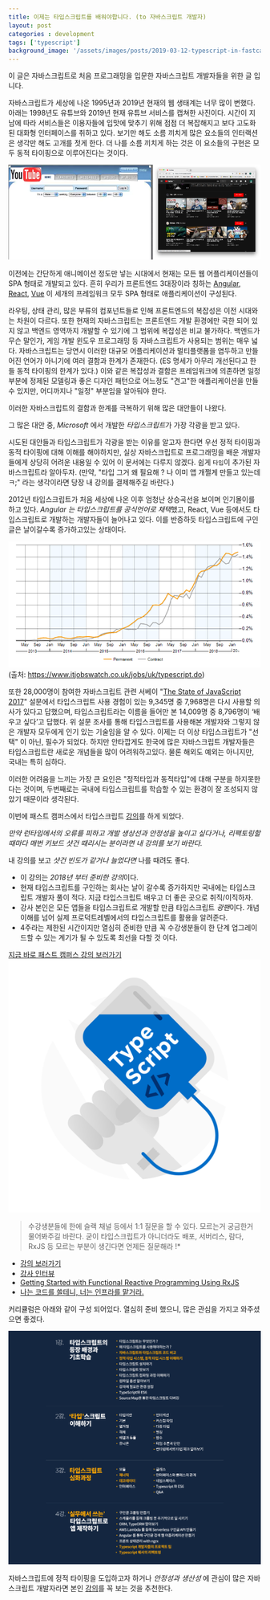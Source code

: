 ```yaml
---
title: 이제는 타입스크립트를 배워야합니다. (to 자바스크립트 개발자)
layout: post
categories : development
tags: ['typescript']
background_image: '/assets/images/posts/2019-03-12-typescript-in-fastcampus/ts-main.png'
---
```


이 글은 자바스크립트로 처음 프로그래밍을 입문한 자바스크립트 개발자들을 위한 글 입니다.

자바스크립트가 세상에 나온 1995년과 2019년 현재의 웹 생태계는 너무 많이 변했다.
아래는 1998년도 유튜브와 2019년 현재 유튜브 서비스를 캡쳐한 사진이다.
시간이 지남에 따라 서비스들은 이용자들에 입맛에 맞추기 위해 점점 더 복잡해지고 보다 고도화된 대화형 인터페이스를 취하고 있다.
보기만 해도 소름 끼치게 많은 요소들의 인터랙션은 생각만 해도 고개를 젓게 한다.
더 나를 소름 끼치게 하는 것은 이 요소들의 구현은 모두 동적 타이핑으로 이루어진다는 것이다.

![1998년 유튜브와 2019년 현재의 유튜브](/assets/images/posts/2019-03-12-typescript-in-fastcampus/u-tube.png)

이전에는 간단하게 애니메이션 정도만 넣는 시대에서 현재는 모든 웹 어플리케이션들이 SPA 형태로 개발되고 있다.
흔히 우리가 프론트엔드 3대장이라 칭하는 [Angular](https://angular.io/), [React](https://reactjs.org/), [Vue](https://vuejs.org) 이 세개의 프레임워크 모두 SPA 형태로 애플리케이션이 구성된다.

라우팅, 상태 관리, 많은 부류의 컴포넌트들로 인해 프론트엔드의 복잡성은 이전 시대와는 차원이 다르다.
또한 현재의 자바스크립트는 프론트엔드 개발 환경에만 국한 되어 있지 않고 백엔드 영역까지 개발할 수 있기에 그 범위에 복잡성은 비교 불가하다.
백엔드가 무슨 말인가, 게임 개발 윈도우 프로그래밍 등 자바스크립트가 사용되는 범위는 매우 넓다.
자바스크립트는 당연시 이러한 대규모 어플리케이션과 멀티플랫폼을 염두하고 만들어진 언어가 아니기에 여러 결함과 한계가 존재한다. (ES 명세가 아무리 개선된다고 한들 동적 타이핑의 한계가 있다.)
이와 같은 복잡성과 결함은 프레임워크에 의존하면 일정부분에 정제된 모델링과 좋은 디자인 패턴으로 어느정도 "견고"한 애플리케이션을 만들 수 있지만, 어디까지나 "일정" 부분임을 알아둬야 한다.

이러한 자바스크립트의 결함과 한계를 극복하기 위해 많은 대안들이 나왔다.

그 많은 대안 중, *Microsoft* 에서 개발한 *타입스크립트*가 가장 각광을 받고 있다.

시도된 대안들과 타입스크립트가 각광을 받는 이유를 알고자 한다면 우선 정적 타이핑과 동적 타이핑에 대해 이해를 해야하지만, 실상 자바스크립트로 프로그래밍을 배운 개발자들에게 상당히 어려운 내용일 수 있어 이 문서에는 다루지 않겠다.
쉽게 `타입`이 추가된 자바스크립트라 알아두자. (만약, "타입 그거 왜 필요해 ? 나 이미 앱 개쩔게 만들고 있는데 ㅋ;" 라는 생각이라면 당장 내 강의를 결제해주길 바란다.)

2012년 타입스크립트가 처음 세상에 나온 이후 엄청난 상승곡선을 보이며 인기몰이를 하고 있다.
*Angular 는 타입스크립트를 공식언어로 채택*했고, React, Vue 등에서도 타입스크립트로 개발하는 개발자들이 늘어나고 있다.
이를 반증하듯 타입스크립트에 구인글은 날이갈수록 증가하고있는 상태이다.

![구인 추세](/assets/images/posts/2019-03-12-typescript-in-fastcampus/permanent-demand-trend.png)
(출처: https://www.itjobswatch.co.uk/jobs/uk/typescript.do)

또한 28,000명이 참여한 자바스크립트 관련 서베이 "[The State of JavaScript 2017](https://stateofjs.com/)" 설문에서 타입스크립트 사용 경험이 있는 9,345명 중  7,968명은 다시 사용할 의사가 있다고 답했으며, 타입스크립트라는 이름을 들어만 본 14,009명 중 8,796명이 ‘배우고 싶다’고 답했다.
위 설문 조사를 통해 타입스크립트를 사용해본 개발자와 그렇지 않은 개발자 모두에게 인기 있는 기술임을 알 수 있다.
이제는 더 이상 타입스크립트가 "선택" 이 아닌, 필수가 되었다. 하지만 안타깝게도 한국에 많은 자바스크립트 개발자들은 타입스크립트란 새로운 개념들을 많이 어려워하고있다. 물론 해외도 예외는 아니지만, 국내는 특히 심하다.

이러한 어려움을 느끼는 가장 큰 요인은 "정적타입과 동적타입"에 대해 구분을 하지못한다는 것이며, 두번째로는 국내에 타입스크립트를 학습할 수 있는 환경이 잘 조성되지 않았기 때문이라 생각된다.

이번에 패스트 캠퍼스에서 타입스크립트 [강의](http://bit.ly/2XR5a4v)를 하게 되었다.

*만약 런타임에서의 오류를 피하고 개발 생상선과 안정성을 높이고 싶다거나, 리팩토링할때마다 매번 키보드 샷건 때리시는 분이라면 내 강의를 보기 바란다.*

내 강의를 보고 *샷건 빈도가 같거나 늘었다면* 나를 때려도 좋다.

- 이 강의는 *2018년 부터 준비한 강의*이다.
- 현재 타입스크립트를 구인하는 회사는 날이 갈수록 증가하지만 국내에는 타입스크립트 개발자 풀이 적다. 지금 타입스크립트 배우고 더 좋은 곳으로 취직/이직하자.
- 강사 본인은 모든 앱들을 타입스크립트로 개발할 만큼 타입스크립트 *광팬*이다. 개념이해를 넘어 실제 프로덕트레벨에서의 타입스크립트를 활용을 알려준다.
- 4주라는 제한된 시간이지만 열심히 준비한 만큼 꼭 수강생분들이 한 단계 업그레이드할 수 있는 계기가 될 수 있도록 최선을 다할 것 이다.

[지금 바로 패스트 캠퍼스 강의 보러가기](http://bit.ly/2XR5a4v)
[![pc-link](/assets/images/posts/2019-03-12-typescript-in-fastcampus/ts-main.png)](http://bit.ly/2XR5a4v)


> 수강생분들에 한에 슬랙 채널 등에서 1:1 질문을 할 수 있다. 모르는거 궁금한거 물어봐주길 바란다. 굳이 타입스크립트가 아니더라도 배포, 서버리스, 람다, RxJS 등 모르는 부분이 생긴다면 언제든 질문해라 !*

- [강의 보러가기](http://bit.ly/2XR5a4v)
- [강사 인터뷰](https://blog.naver.com/fastcampus/221487426675)
- [Getting Started with Functional Reactive Programming Using RxJS](https://blog.hax0r.info/2018-05-10/getting-started-with-functional-reactive-programming-using-rxjs/)
- [나는 코드를 쓸테니, 너는 인프라를 맡거라.](https://blog.hax0r.info/2018-11-28/i-will-write-the-code-you-will-be-in-charge-of-the-infrastructure/)

커리큘럼은 아래와 같이 구성 되어있다.
열심히 준비 했으니, 많은 관심을 가지고 와주셨으면 좋겠다.

![TS 커리큘럼](/assets/images/posts/2019-03-12-typescript-in-fastcampus/curriculum.png)

자바스크립트에 정적 타이핑을 도입하고자 하거나 *안정성과 생산성* 에 관심이 많은 자바스크립트 개발자라면 본인 [강의](http://bit.ly/2XR5a4v)를 꼭 보는 것을 추천한다.





